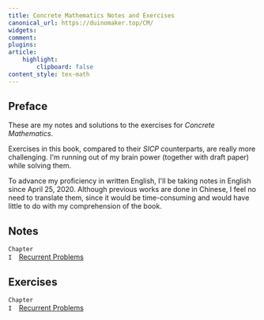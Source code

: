 ```yaml
---
title: Concrete Mathematics Notes and Exercises
canonical_url: https://duinomaker.top/CM/
widgets:
comment:
plugins:
article:
    highlight:
        clipboard: false
content_style: tex-math
---
```


## Preface

These are my notes and solutions to the exercises for *Concrete Mathematics*.

Exercises in this book, compared to their *SICP* counterparts, are really more challenging. I'm running out of my brain power (together with draft paper) while solving them.

To advance my proficiency in written English, I'll be taking notes in English since April 25, 2020. Although previous works are done in Chinese, I feel no need to translate them, since it would be time-consuming and would have little to do with my comprehension of the book.

## Notes

<code class="rigid">Chapter I&nbsp;&nbsp;</code><a href="/CM/notes/1/" target="_self">Recurrent Problems</a>
<!-- <code class="rigid">Chapter II&nbsp;</code><a href="/CM/notes/2/" target="_self">Sums</a> -->

## Exercises

<code class="rigid">Chapter I&nbsp;&nbsp;</code><a href="/CM/exercises/1/" target="_self">Recurrent Problems</a>
<!-- <code class="rigid">Chapter II&nbsp;</code><a href="/CM/exercises/2/" target="_self">Sums</a> -->